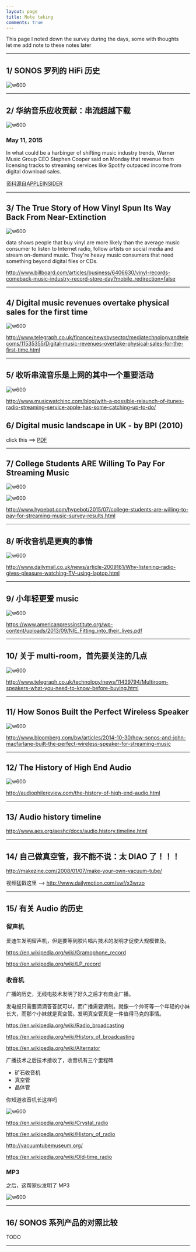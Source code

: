 ```yaml
---
layout: page
title: Note taking
comments: true
---
```


<div class="message">
  This page I noted down the survey during the days, some with thoughts<br/>
  let me add note to these notes later
</div>

---


## 1/ SONOS 罗列的 HiFi 历史
![w600](/photos_on_note/bf6e9a3a3c3dd8812f0bfd84c3a0d852.png)


---

## 2/ 华纳音乐应收贡献：串流超越下载

![w600](/photos_on_note/e69396093ba74ce14c53d377844bc970.jpg)

### May 11, 2015

In what could be a harbinger of shifting music industry trends, Warner Music Group CEO Stephen Cooper said on Monday that revenue from licensing tracks to streaming services like Spotify outpaced income from digital download sales.

[资料源自APPLEINSIDER](http://appleinsider.com/articles/15/05/11/warner-music-sees-streaming-revenue-surpass-downloads-for-first-time)

---

## 3/ The True Story of How Vinyl Spun Its Way Back From Near-Extinction

![w600](/photos_on_note/4a93cd00b1d5e0914682371022059454.jpg)

data shows people that buy vinyl are more likely than the average music consumer to listen to Internet radio, follow artists on social media and stream on-demand music. They're heavy music consumers that need something beyond digital files or CDs.

http://www.billboard.com/articles/business/6406630/vinyl-records-comeback-music-industry-record-store-day?mobile_redirection=false

---

## 4/ Digital music revenues overtake physical sales for the first time

![w600](/photos_on_note/b6d8d5cfb49b5f1380b524cef74e40d7.png)

http://www.telegraph.co.uk/finance/newsbysector/mediatechnologyandtelecoms/11535355/Digital-music-revenues-overtake-physical-sales-for-the-first-time.html

---

## 5/ 收听串流音乐是上网的其中一个重要活动

![w600](/photos_on_note/af927b3ae8596398b2b93435f481489e.png)


http://www.musicwatchinc.com/blog/with-a-possible-relaunch-of-itunes-radio-streaming-service-apple-has-some-catching-up-to-do/

## 6/ Digital music landscape in UK - by BPI (2010)

click this ==> [PDF](http://www.bpi.co.uk/assets/files/Digital%20Music%20Nation%202010.pdf)

---

## 7/ College Students ARE Willing To Pay For Streaming Music

![w600](/photos_on_note/0a426c5e6f39903f11a7a4a4724d3732.png)

![w600](/photos_on_note/2ad68f806252d8ad36330abc4d58f450.png)

http://www.hypebot.com/hypebot/2015/07/college-students-are-willing-to-pay-for-streaming-music-survey-results.html

---

## 8/ 听收音机是更爽的事情

![w600](/photos_on_note/f86b5de4357f0a7937b11b1d5591a69c.jpg)

http://www.dailymail.co.uk/news/article-2009161/Why-listening-radio-gives-pleasure-watching-TV-using-laptop.html

---

## 9/ 小年轻更爱 music

![w600](/photos_on_note/35b5d2c0f379c21ced218d2d02b8dea7.png)

https://www.americanpressinstitute.org/wp-content/uploads/2013/09/NIE_Fitting_into_their_lives.pdf

---

## 10/ 关于 multi-room，首先要关注的几点

![w600](/photos_on_note/87a79e955e5d48270a0488c8131f0c41.jpg)

http://www.telegraph.co.uk/technology/news/11439794/Multiroom-speakers-what-you-need-to-know-before-buying.html

---

## 11/ How Sonos Built the Perfect Wireless Speaker

![w600](/photos_on_note/62cc6343c6f88c174c8925067433c479.jpg)

http://www.bloomberg.com/bw/articles/2014-10-30/how-sonos-and-john-macfarlane-built-the-perfect-wireless-speaker-for-streaming-music

---

## 12/ The History of High End Audio

![w600](/photos_on_note/b0c46ed227534a76088cf873e75fb0a5.jpg)

http://audiophilereview.com/the-history-of-high-end-audio.html

---

## 13/ Audio history timeline

http://www.aes.org/aeshc/docs/audio.history.timeline.html

---

## 14/ 自己做真空管，我不能不说：太 DIAO 了！！！

http://makezine.com/2008/01/07/make-your-own-vacuum-tube/

视频猛戳这里 -->  http://www.dailymotion.com/swf/x3wrzo

---

## 15/ 有关 Audio 的历史

### 留声机

爱迪生发明留声机，但是要等到胶片唱片技术的发明才促使大规模普及。

https://en.wikipedia.org/wiki/Gramophone_record

https://en.wikipedia.org/wiki/LP_record

### 收音机

广播的历史，无线电技术发明了好久之后才有商业广播。

发电报只需要滴滴答答就可以，而广播需要调制。就像一个帅哥等一个年轻的小妹长大，而那个小妹就是真空管。发明真空管真是一件值得马克的事情。

https://en.wikipedia.org/wiki/Radio_broadcasting

https://en.wikipedia.org/wiki/History_of_broadcasting

https://en.wikipedia.org/wiki/Alternator

广播技术之后技术接收了，收音机有三个里程碑

* 矿石收音机
* 真空管
* 晶体管

你知道收音机长这样吗

![w600](/photos_on_note/569f4f46f17bbf5c78fb5c8be55b65e1.png)

https://en.wikipedia.org/wiki/Crystal_radio

https://en.wikipedia.org/wiki/History_of_radio

http://vacuumtubemuseum.org/

https://en.wikipedia.org/wiki/Old-time_radio

### MP3
之后，这帮家伙发明了 MP3

![w600](/photos_on_note/92281ff2f324d21f6408edc35b4874a5.png)

---

## 16/ SONOS 系列产品的对照比较

TODO

---


